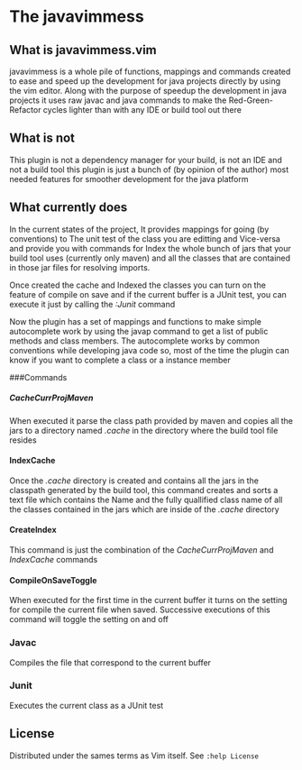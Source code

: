 # The javavimmess

## What is javavimmess.vim

javavimmess is a whole pile of functions, mappings and commands created to
ease and speed up the development for java projects directly by using the vim
editor. Along with the purpose of speedup the development in java projects it
uses raw javac and java commands to make the Red-Green-Refactor cycles lighter
than with any IDE or build tool out there

## What is not

This plugin is not a dependency manager for your build, is not an IDE and not
a build tool this plugin is just a bunch of (by opinion of the author) most
needed features for smoother development for the java platform

## What currently does

In the current states of the project, It provides mappings for going (by
conventions) to The unit test of the class you are editting and Vice-versa and
provide you with commands for Index the whole bunch of jars that your build
tool uses (currently only maven) and all the classes that are contained in
those jar files for resolving imports.

Once created the cache and Indexed the classes you can turn on the feature of
compile on save and if the current buffer is a JUnit test, you can execute it
just by calling the *:Junit* command

Now the plugin has a set of mappings and functions to make simple autocomplete
work by using the javap command to get a list of public methods and class
members. The autocomplete works by common conventions while developing java
code so, most of the time the plugin can know if you want to complete a class
or a instance member

###Commands
##### CacheCurrProjMaven
When executed it parse the class path provided by maven and copies all the
jars to a directory named *.cache* in the directory where the build tool file
resides


#### IndexCache
Once the *.cache* directory is created and contains all the jars in the
classpath generated by the build tool, this command creates and sorts a text
file which contains the Name and the fully quallified class name of all the
classes contained in the jars which are inside of the *.cache* directory

#### CreateIndex
This command is just the combination of the *CacheCurrProjMaven* and
*IndexCache* commands

#### CompileOnSaveToggle
When executed for the first time in the current buffer it turns on the setting
for compile the current file when saved. Successive executions of this command
will toggle the setting on and off

### Javac
Compiles the file that correspond to the current buffer

### Junit
Executes the current class as a JUnit test

## License
Distributed under the sames terms as Vim itself. See `:help License`
